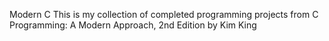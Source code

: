 Modern C
This is my collection of completed programming projects from C Programming: A Modern Approach, 2nd Edition by Kim King
